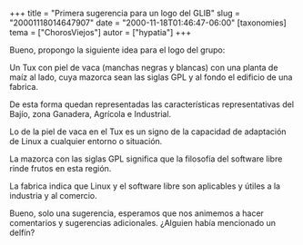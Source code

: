 +++
title = "Primera sugerencia para un logo del GLIB"
slug = "20001118014647907"
date = "2000-11-18T01:46:47-06:00"
[taxonomies]
tema = ["ChorosViejos"]
autor = ["hypatia"]
+++

Bueno, propongo la siguiente idea para el logo del grupo:

Un Tux con piel de vaca (manchas negras y blancas) con una planta de
maíz al lado, cuya mazorca sean las siglas GPL y al fondo el edificio de
una fabrica.

De esta forma quedan representadas las características representativas
del Bajío, zona Ganadera, Agrícola e Industrial.

Lo de la piel de vaca en el Tux es un signo de la capacidad de
adaptación de Linux a cualquier entorno o situación.

La mazorca con las siglas GPL significa que la filosofía del software
libre rinde frutos en esta región.

La fabrica indica que Linux y el software libre son aplicables y útiles
a la industria y al comercio.

Bueno, solo una sugerencia, esperamos que nos animemos a hacer
comentarios y sugerencias adicionales. ¿Alguien había mencionado un
delfín?

